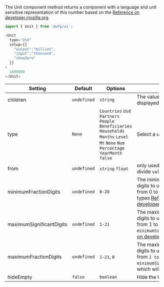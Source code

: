 The Unit component method returns a component with a language and unit sensitive representation of this number based on the [Reference on developer.mozilla.org](http://cdn.wfp.org/guides/editorial/content/numbers-and-units).

```js
import { Unit } from '@wfp/ui';
```

```js
<Unit
  type="Usd"
  setup={{
    "output":"million",
    "input":"thousand",
    "showZero"
  }}
>
  1000000
</Unit>
```

| Setting                  | Default     | Options                                                                                                                                | Role                                                                                                                                                                                                                                                                   |
| ------------------------ | ----------- | -------------------------------------------------------------------------------------------------------------------------------------- | ---------------------------------------------------------------------------------------------------------------------------------------------------------------------------------------------------------------------------------------------------------------------- |
| children                 | `undefined` | `string`                                                                                                                               | The value which should be displayed                                                                                                                                                                                                                                    |
| type                     | `None`      | `Countries` `Usd` `Partners` `People` `Beneficiaries` `Households` `Months` `Level` `Mt` `None` `Num` `Percentage` `YearMonth` `false` | Select a unit type                                                                                                                                                                                                                                                     |
| from                     | `undefined` | `string` `float`                                                                                                                       | only used for type `Percentage` will divide `value`/`from`                                                                                                                                                                                                             |
| minimumFractionDigits    | `undefined` | `0-20`                                                                                                                                 | The minimum number of fraction digits to use. Possible values are from 0 to 20.Only used on numeric types [Reference on developer.mozilla.org](https://developer.mozilla.org/en/docs/Web/JavaScript/Reference/Global_Objects/Number/toLocaleString)                    |
| maximumSignificantDigits | `undefined` | `1-21`                                                                                                                                 | The maximum number of significant digits to use. Possible values are from 1 to 21; the default is `minimumSignificantDigits`.[Reference on developer.mozilla.org](https://developer.mozilla.org/en/docs/Web/JavaScript/Reference/Global_Objects/Number/toLocaleString) |
| maximumFractionDigits    | `undefined` | `1-21`, `0`                                                                                                                            | The maximum number of significant digits to use. Possible values are from `1 to 21`; the default is `minimumSignificantDigits` and `0` which will show an integer.                                                                                                     |
| hideEmpty                | `false`     | `boolean`                                                                                                                              | Hide the Unit if it's value is zero.                                                                                                                                                                                                                                   |
